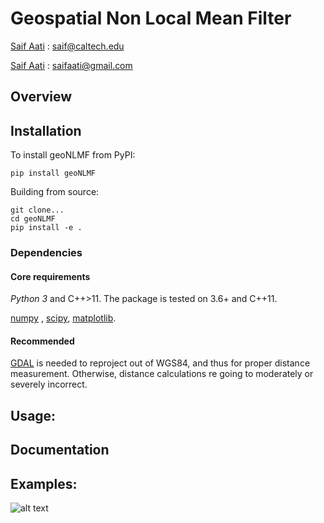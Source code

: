 # Geospatial Non Local Mean Filter

[Saif Aati](mailto:saif@caltech.edu) :  saif@caltech.edu

[Saif Aati](mailto:saifaati@gmail.com) :  saifaati@gmail.com

## Overview

## Installation
To install geoNLMF from PyPI:

    pip install geoNLMF

Building from source:

    git clone...
    cd geoNLMF
    pip install -e .


### Dependencies

#### Core requirements
*Python 3* and C++>11. The package is tested on 3.6+ and C++11. 

[numpy](http://www.scipy.org) , [scipy](http://numpy.org), [matplotlib](http://matplotlib.org).

#### Recommended
[GDAL](http://gdal.org) is needed to reproject out of WGS84, and thus for proper distance measurement. Otherwise, distance calculations re going to moderately or severely incorrect.


## Usage:

## Documentation

## Examples:

![alt text](https://github.com/[username]/[reponame]/blob/[branch]/image.jpg?raw=true)